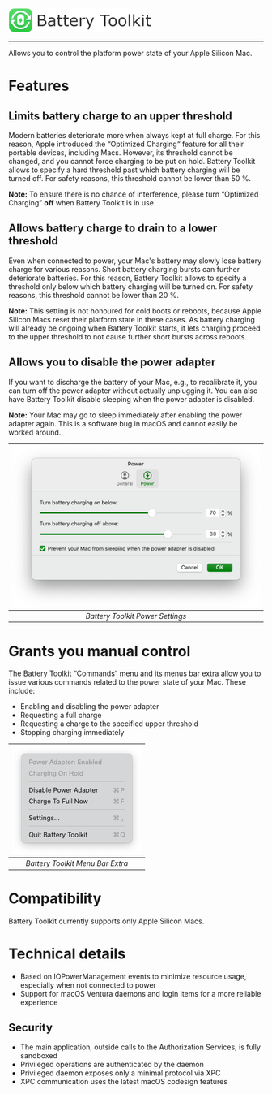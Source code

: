 ![](Resources/LogoCaption.png)

-----

Allows you to control the platform power state of your Apple Silicon Mac.

# Features

## Limits battery charge to an upper threshold

Modern batteries deteriorate more when always kept at full charge. For this reason, Apple introduced the “Optimized Charging“ feature for all their portable devices, including Macs. However, its threshold cannot be changed, and you cannot force charging to be put on hold. Battery Toolkit allows to specify a hard threshold past which battery charging will be turned off. For safety reasons, this threshold cannot be lower than 50 %.

**Note:** To ensure there is no chance of interference, please turn “Optimized Charging” **off** when Battery Toolkit is in use.

## Allows battery charge to drain to a lower threshold

Even when connected to power, your Mac's battery may slowly lose battery charge for various reasons. Short battery charging bursts can further deteriorate batteries. For this reason, Battery Toolkit allows to specify a threshold only below which battery charging will be turned on. For safety reasons, this threshold cannot be lower than 20 %.

**Note:** This setting is not honoured for cold boots or reboots, because Apple Silicon Macs reset their platform state in these cases. As battery charging will already be ongoing when Battery Toolkit starts, it lets charging proceed to the upper threshold to not cause further short bursts across reboots.

## Allows you to disable the power adapter

If you want to discharge the battery of your Mac, e.g., to recalibrate it, you can turn off the power adapter without actually unplugging it. You can also have Battery Toolkit disable sleeping when the power adapter is disabled.

**Note:** Your Mac may go to sleep immediately after enabling the power adapter again. This is a software bug in macOS and cannot easily be worked around.

|![Power Settings](Resources/PowerSettings.png)|
|:--:| 
| *Battery Toolkit Power Settings* |

# Grants you manual control

The Battery Toolkit “Commands“ menu and its menus bar extra allow you to issue various commands related to the power state of your Mac. These include:
* Enabling and disabling the power adapter
* Requesting a full charge
* Requesting a charge to the specified upper threshold
* Stopping charging immediately

|![Menu Bar Extra](Resources/MenuBarExtra.png)|
|:--:| 
| *Battery Toolkit Menu Bar Extra* |

# Compatibility

Battery Toolkit currently supports only Apple Silicon Macs.

# Technical details

* Based on IOPowerManagement events to minimize resource usage, especially when not connected to power
* Support for macOS Ventura daemons and login items for a more reliable experience

## Security
* The main application, outside calls to the Authorization Services, is fully sandboxed
* Privileged operations are authenticated by the daemon
* Privileged daemon exposes only a minimal protocol via XPC
* XPC communication uses the latest macOS codesign features